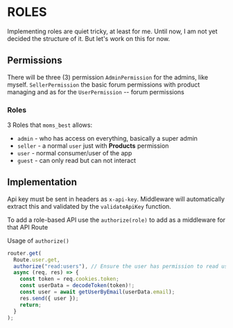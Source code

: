 # ROLES

Implementing roles are quiet tricky, at least for me. Until now, I am not yet decided the structure of it. But let's work on this for now.

## Permissions

There will be three (3) permission `AdminPermission` for the admins, like myself. `SellerPermission` the basic forum permissions with product managing and as for the `UserPermission` -- forum permissions

### Roles

3 Roles that `moms_best` allows:

- `admin` - who has access on everything, basically a super admin
- `seller` - a normal `user` just with **Products** permission
- `user` - normal consumer/user of the app
- `guest` - can only read but can not interact

## Implementation

Api key must be sent in headers as `x-api-key`. Middleware will automatically extract this and validated by the `validateApiKey` function.

To add a role-based API use the `authorize(role)` to add as a middleware for that API Route

Usage of `authorize()`

```ts
router.get(
  Route.user.get,
  authorize("read:users"), // Ensure the user has permission to read users
  async (req, res) => {
    const token = req.cookies.token;
    const userData = decodeToken(token)!;
    const user = await getUserByEmail(userData.email);
    res.send({ user });
    return;
  }
);
```
